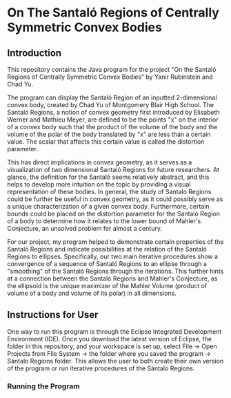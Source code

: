 # On The Santaló Regions of Centrally Symmetric Convex Bodies
## Introduction
This repository contains the Java program for the project "On the Santaló Regions of Centrally Symmetric Convex Bodies" by Yanir Rubinstein and Chad Yu.

The program can display the Santaló Region of an inputted 2-dimensional convex body, created by Chad Yu of Montgomery Blair High School. The Santaló Regions, a notion of convex geometry first introduced by Elisabeth Werner and Mathieu Meyer, are defined to be the points "x" on the interior of a convex body such that the product of the volume of the body and the volume of the polar of the body translated by "x" are less than a certain value. The scalar that affects this certain value is called the distortion parameter. 

This has direct implications in convex geometry, as it serves as a visualization of two dimensional Santaló Regions for future researchers. At glance, the definition for the Santaló seems relatively abstract, and this helps to develop more intuition on the topic by providing a visual representation of these bodies. In general, the study of Santaló Regions could be further be useful in convex geometry, as it could possibly serve as a unique characterization of a given convex body. Furthermore, certain bounds could be placed on the distortion parameter for the Santaló Region of a body to determine how it relates to the lower bound of Mahler's Conjecture, an unsolved problem for almost a century. 

For our project, my program helped to demonstrate certain properties of the Santaló Regions and indicate possibilities at the relation of the Santaló Regions to ellipses. Specifically, our two main iterative procedures show a convergence of a sequence of Santaló Regions to an ellipse through a "smoothing" of the Santaló Regions through the iterations. This further hints at a connection between the Santaló Regions and Mahler's Conjecture, as the ellipsoid is the unique maximizer of the Mahler Volume (product of volume of a body and volume of its polar) in all dimensions. 
## Instructions for User
One way to run this program is through the Eclipse Integrated Development Environment (IDE). Once you download the latest version of Eclipse, the folder in this repository, and your workspace is set up, select File -> Open Projects from File System -> the folder where you saved the program -> Sántalo Regions folder. This allows the user to both create their own version of the program or run iterative procedures of the Sántalo Regions.
### Running the Program
